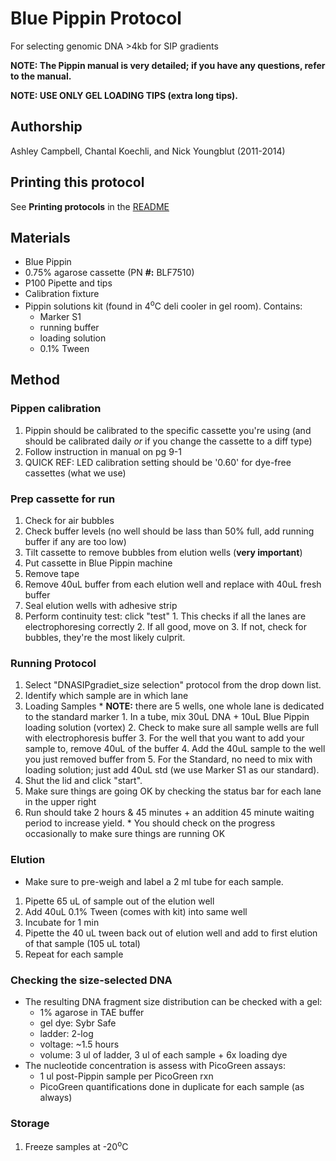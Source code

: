 Blue Pippin Protocol
====================

For selecting genomic DNA >4kb for SIP gradients

**NOTE: The Pippin manual is very detailed; if you have any questions, refer to the manual.**

**NOTE: USE ONLY GEL LOADING TIPS (extra long tips).**


## Authorship

Ashley Campbell, Chantal Koechli, and Nick Youngblut (2011-2014)


## Printing this protocol

See **Printing protocols** in the [README](../README.md#printing-protocols-conversion-of-protocols-to-pdf)

## Materials

* Blue Pippin
* 0.75% agarose cassette (PN **#:** BLF7510)
* P100 Pipette and tips
* Calibration fixture
* Pippin solutions kit (found in 4<sup>o</sup>C deli cooler in gel room). Contains:
    * Marker S1
    * running buffer
    * loading solution
    * 0.1% Tween

## Method

### Pippen calibration

  1. Pippin should be calibrated to the specific cassette you're using (and should be calibrated daily _or_ if you change the cassette to a diff type)
  1. Follow instruction in manual on pg 9-1
  2. QUICK REF: LED calibration setting should be '0.60' for dye-free cassettes (what we use)

### Prep cassette for run

  1. Check for air bubbles
  2. Check buffer levels (no well should be lass than 50% full, add running buffer if any are too low)
  3. Tilt cassette to remove bubbles from elution wells (__very important__)
  4. Put cassette in Blue Pippin machine
  5. Remove tape
  6. Remove 40uL buffer from each elution well and replace with 40uL fresh buffer
  7. Seal elution wells with adhesive strip
  8. Perform continuity test: click "test"
    1. This checks if all the lanes are electrophoresing correctly
    2. If all good, move on
    3. If not, check for bubbles, they're the most likely culprit.

### Running Protocol

  1. Select "DNASIPgradiet\_size selection" protocol from the drop down list.
  2. Identify which sample are in which lane
  3. Loading Samples
    * __NOTE:__ there are 5 wells, one whole lane is dedicated to the standard marker
    1. In a tube, mix 30uL DNA + 10uL Blue Pippin loading solution (vortex)
    2. Check to make sure all sample wells are full with electrophoresis buffer
    3. For the well that you want to add your sample to, remove 40uL of the buffer
    4. Add the 40uL sample to the well you just removed buffer from
    5. For the Standard, no need to mix with loading solution; just add 40uL std (we use Marker S1 as our standard).
  1. Shut the lid and click "start".
  2. Make sure things are going OK by checking the status bar for each lane in the upper right
  3. Run should take 2 hours & 45 minutes + an addition 45 minute waiting period to increase yield.
    * You should check on the progress occasionally to make sure things are running OK

### Elution
  * Make sure to pre-weigh and label a 2 ml tube for each sample.
  
  1. Pipette 65 uL of sample out of the elution well
  2. Add 40uL 0.1\% Tween (comes with kit) into same well
  3. Incubate for 1 min
  4. Pipette the 40 uL tween back out of elution well and add to first elution of that sample (105 uL total)
  5. Repeat for each sample

### Checking the size-selected DNA

  * The resulting DNA fragment size distribution can be checked with a gel:
    * 1% agarose in TAE buffer 
    * gel dye: Sybr Safe
    * ladder: 2-log
    * voltage: ~1.5 hours
    * volume: 3 ul of ladder, 3 ul of each sample + 6x loading dye
 * The nucleotide concentration is assess with PicoGreen assays:
   * 1 ul post-Pippin sample per PicoGreen rxn
   * PicoGreen quantifications done in duplicate for each sample (as always)

### Storage

   1. Freeze samples at -20<sup>o</sup>C
